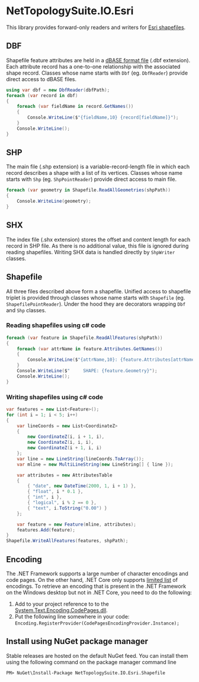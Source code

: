 ﻿# NetTopologySuite.IO.Esri

This library provides forward-only readers and writers for [Esri shapefiles](https://support.esri.com/en/white-paper/279).

## DBF

Shapefile feature attributes are held in a [dBASE format file](dBASE.md) (.dbf extension). Each attribute record
has a one-to-one relationship with the associated shape record. Classes whose name starts
with `Dbf` (eg. `DbfReader`) provide direct access to dBASE files.

```c#
using var dbf = new DbfReader(dbfPath);
foreach (var record in dbf)
{
    foreach (var fieldName in record.GetNames())
    {
        Console.WriteLine($"{fieldName,10} {record[fieldName]}");
    }
    Console.WriteLine();
}
```

## SHP

The main file (.shp extension) is a variable-record-length file in which each record describes
a shape with a list of its vertices. Classes whose name starts with `Shp` (eg. `ShpPointReader`)
provide direct access to main file.

```c#
foreach (var geometry in Shapefile.ReadAllGeometries(shpPath))
{
    Console.WriteLine(geometry);
}
```

## SHX

The index file (.shx extension) stores the offset and content length for each record in SHP file.
As there is no additional value, this file is ignored during reading shapefiles.
Writing SHX data is handled directly by `ShpWriter` classes.

## Shapefile

All three files described above form a shapefile. Unified access to shapefile triplet
is provided through classes whose name starts with `Shapefile` (eg. `ShapefilePointReader`).
Under the hood they are decorators wrapping `Dbf` and `Shp` classes.

### Reading shapefiles using c# code

```c#
foreach (var feature in Shapefile.ReadAllFeatures(shpPath))
{
    foreach (var attrName in feature.Attributes.GetNames())
    {
        Console.WriteLine($"{attrName,10}: {feature.Attributes[attrName]}");
    }
    Console.WriteLine($"     SHAPE: {feature.Geometry}");
    Console.WriteLine();
}
```

### Writing shapefiles using c# code

```c#
var features = new List<Feature>();
for (int i = 1; i < 5; i++)
{
    var lineCoords = new List<CoordinateZ>
    {
        new CoordinateZ(i, i + 1, i),
        new CoordinateZ(i, i, i),
        new CoordinateZ(i + 1, i, i)
    };
    var line = new LineString(lineCoords.ToArray());
    var mline = new MultiLineString(new LineString[] { line });

    var attributes = new AttributesTable
    {
        { "date", new DateTime(2000, 1, i + 1) },
        { "float", i * 0.1 },
        { "int", i },
        { "logical", i % 2 == 0 },
        { "text", i.ToString("0.00") }
    };

    var feature = new Feature(mline, attributes);
    features.Add(feature);
}
Shapefile.WriteAllFeatures(features, shpPath);
```

## Encoding

The .NET Framework supports a large number of character encodings and code pages.
On the other hand, .NET Core only supports
[limited list](https://docs.microsoft.com/en-us/dotnet/api/system.text.codepagesencodingprovider.instance#remarks) of encodings.
To retrieve an encoding that is present in the .NET Framework on the Windows
desktop but not in .NET Core, you need to do the following:

1. Add to your project reference to to the [System.Text.Encoding.CodePages.dll](https://www.nuget.org/packages/System.Text.Encoding.CodePages/).
2. Put the following  line somewhere in your code:
   `Encoding.RegisterProvider(CodePagesEncodingProvider.Instance);`

## Install using NuGet package manager

Stable releases are hosted on the default NuGet feed. You can install them using the following command on the package manager command line

```console
PM> NuGet\Install-Package NetTopologySuite.IO.Esri.Shapefile
```

